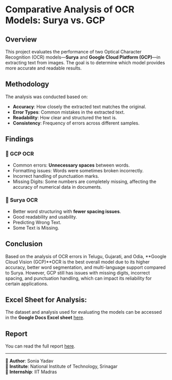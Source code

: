 # Comparative Analysis of OCR Models: Surya vs. GCP

## Overview
This project evaluates the performance of two Optical Character Recognition (OCR) models—**Surya** and **Google Cloud Platform (GCP)**—in extracting text from images. The goal is to determine which model provides more accurate and readable results.

## Methodology
The analysis was conducted based on:
- **Accuracy**: How closely the extracted text matches the original.
- **Error Types**: Common mistakes in the extracted text.
- **Readability**: How clear and structured the text is.
- **Consistency**: Frequency of errors across different samples.

## Findings
### 🔹 GCP OCR
- Common errors: **Unnecessary spaces** between words.
- Formatting issues: Words were sometimes broken incorrectly.
-  Incorrect handling of punctuation marks.
-  Missing Digits: Some numbers are completely missing, affecting the accuracy of numerical data in documents.

### 🔹 Surya OCR
- Better word structuring with **fewer spacing issues**.
- Good readability and usability.
- Predicting Wrong Text.
- Some Text is Missing.

## Conclusion
Based on the analysis of OCR errors in Telugu, Gujarati, and Odia, 
**Google Cloud Vision (GCP)**OCR is the best overall model due to its higher accuracy, better word segmentation, 
and multi-language support compared to Surya. However, GCP still has issues with missing digits, incorrect 
spacing, and punctuation handling, which can impact its reliability for certain applications.

## Excel Sheet for Analysis:
The dataset and analysis used for evaluating the models can be accessed in the **Google Docs Excel sheet** [here](https://docs.google.com/spreadsheets/d/1EPlpC0yaOwmFxHK59AYqwxq9d-ihYgbF/edit?usp=sharing&ouid=110672771518185269583&rtpof=true&sd=true).


## Report
You can read the full report [here]().

---
📌 **Author**: Sonia Yadav  
📌 **Institute**: National Institute of Technology, Srinagar  
📌 **Internship**: IIT Madras  
